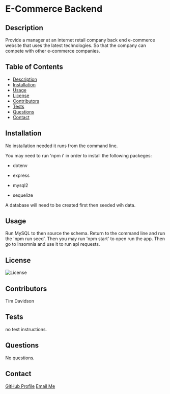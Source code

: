 
# E-Commerce Backend

## Description

 Provide a manager at an internet retail company back end e-commerce website that uses the latest technologies. So that the company can compete with other e-commerce companies.

## Table of Contents

- [Description](#description)
- [Installation](#installation)
- [Usage](#usage)
- [License](#license)
- [Contributors](#contributors)
- [Tests](#tests)
- [Questions](#questions)
- [Contact](#contact)
## Installation

No installation needed it runs from the command line.

You may need to run 'npm i' in order to install the following packeges:

- dotenv

- express

- mysql2

- sequelize

A database will need to be created first then seeded wih data.
## Usage

Run MySQL to then source the schema.
Return to the command line and run the 'npm run seed'.
Then you may run 'npm start' to open run the app.
Then go to Insomnia and use it to run api requests.
## License

![License](https://img.shields.io/badge/License-MIT-yellow.svg)
<!-- ![license](https://opensource.org/licenses/MIT) -->

## Contributors
Tim Davidson
## Tests
no test instructions. 
## Questions

No questions.
## Contact

[GitHub Profile](https://github.com/github.com/timdavidson2)
[Email Me](timdavidson2@gmail.com)
